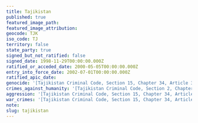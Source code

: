 ```yaml
---
title: Tajikistan
published: true
featured_image_path:
featured_image_attribution:
geocode: TJK
iso_code: TJ
territory: false
state_party: true
signed_but_not_ratified: false
signed_date: 1998-11-29T00:00:00.000Z
ratified_or_acceded_date: 2000-05-05T00:00:00.000Z
entry_into_force_date: 2002-07-01T00:00:00.000Z
ratified_apic_date:
genocide: '[Tajikistan Criminal Code, Section 15, Chapter 34, Article 398](https://iccdb.hrlc.net/data/doc/198/keyword/46/)'
crimes_against_humanity: '[Tajikistan Criminal Code, Section 2, Chapter 3, Article 18](https://iccdb.hrlc.net/data/doc/198/keyword/13/)'
aggression: '[Tajikistan Criminal Code, Section 15, Chapter 34, Article 395](https://iccdb.hrlc.net/data/doc/198/keyword/1/)'
war_crimes: '[Tajikistan Criminal Code, Section 15, Chapter 34, Article 403](https://iccdb.hrlc.net/data/doc/198/keyword/145/)'
note:
slug: tajikistan
---
```



